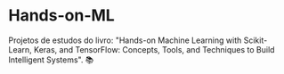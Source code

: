 # Hands-on-ML
Projetos de estudos do livro: "Hands-on Machine Learning with Scikit-Learn, Keras, and TensorFlow: Concepts, Tools, and Techniques to Build Intelligent Systems". 📚
